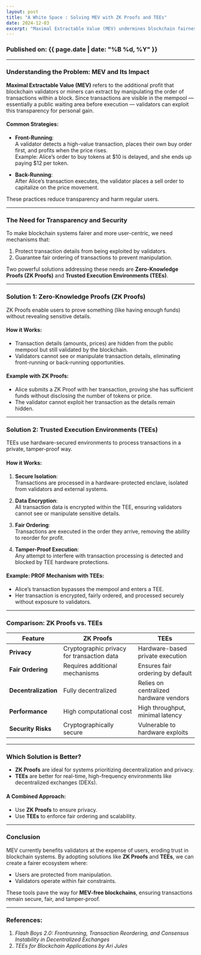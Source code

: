 ```yaml
---
layout: post
title: "A White Space : Solving MEV with ZK Proofs and TEEs"
date: 2024-12-03
excerpt: "Maximal Extractable Value (MEV) undermines blockchain fairness and transparency. Solutions like Zero-Knowledge Proofs (ZKPs) and Trusted Execution Environments (TEEs) can help eliminate exploitation and protect users."
---
```


### Published on: {{ page.date | date: "%B %d, %Y" }}

---

### Understanding the Problem: MEV and Its Impact

**Maximal Extractable Value (MEV)** refers to the additional profit that blockchain validators or miners can extract by manipulating the order of transactions within a block. Since transactions are visible in the mempool — essentially a public waiting area before execution — validators can exploit this transparency for personal gain.  

#### Common Strategies:
- **Front-Running**:  
  A validator detects a high-value transaction, places their own buy order first, and profits when the price rises.  
  Example: Alice’s order to buy tokens at $10 is delayed, and she ends up paying $12 per token.
  
- **Back-Running**:  
  After Alice’s transaction executes, the validator places a sell order to capitalize on the price movement.

These practices reduce transparency and harm regular users.

---

### The Need for Transparency and Security

To make blockchain systems fairer and more user-centric, we need mechanisms that:
1. Protect transaction details from being exploited by validators.
2. Guarantee fair ordering of transactions to prevent manipulation.

Two powerful solutions addressing these needs are **Zero-Knowledge Proofs (ZK Proofs)** and **Trusted Execution Environments (TEEs)**.

---

### Solution 1: Zero-Knowledge Proofs (ZK Proofs)

ZK Proofs enable users to prove something (like having enough funds) without revealing sensitive details.

#### How it Works:
- Transaction details (amounts, prices) are hidden from the public mempool but still validated by the blockchain.
- Validators cannot see or manipulate transaction details, eliminating front-running or back-running opportunities.

#### Example with ZK Proofs:
- Alice submits a ZK Proof with her transaction, proving she has sufficient funds without disclosing the number of tokens or price.
- The validator cannot exploit her transaction as the details remain hidden.

---

### Solution 2: Trusted Execution Environments (TEEs)

TEEs use hardware-secured environments to process transactions in a private, tamper-proof way.

#### How it Works:
1. **Secure Isolation**:  
   Transactions are processed in a hardware-protected enclave, isolated from validators and external systems.

2. **Data Encryption**:  
   All transaction data is encrypted within the TEE, ensuring validators cannot see or manipulate sensitive details.

3. **Fair Ordering**:  
   Transactions are executed in the order they arrive, removing the ability to reorder for profit.

4. **Tamper-Proof Execution**:  
   Any attempt to interfere with transaction processing is detected and blocked by TEE hardware protections.

#### Example: PROF Mechanism with TEEs:
- Alice’s transaction bypasses the mempool and enters a TEE.  
- Her transaction is encrypted, fairly ordered, and processed securely without exposure to validators.  

---

### Comparison: ZK Proofs vs. TEEs

| Feature            | ZK Proofs                                   | TEEs                                   |
|--------------------|---------------------------------------------|---------------------------------------|
| **Privacy**         | Cryptographic privacy for transaction data | Hardware-based private execution       |
| **Fair Ordering**   | Requires additional mechanisms             | Ensures fair ordering by default       |
| **Decentralization**| Fully decentralized                        | Relies on centralized hardware vendors |
| **Performance**     | High computational cost                    | High throughput, minimal latency       |
| **Security Risks**  | Cryptographically secure                   | Vulnerable to hardware exploits        |

---

### Which Solution is Better?

- **ZK Proofs** are ideal for systems prioritizing decentralization and privacy.  
- **TEEs** are better for real-time, high-frequency environments like decentralized exchanges (DEXs).

#### A Combined Approach:
- Use **ZK Proofs** to ensure privacy.
- Use **TEEs** to enforce fair ordering and scalability.

---

### Conclusion

MEV currently benefits validators at the expense of users, eroding trust in blockchain systems. By adopting solutions like **ZK Proofs** and **TEEs**, we can create a fairer ecosystem where:
- Users are protected from manipulation.
- Validators operate within fair constraints.

These tools pave the way for **MEV-free blockchains**, ensuring transactions remain secure, fair, and tamper-proof.

---

### References:
1. *Flash Boys 2.0: Frontrunning, Transaction Reordering, and Consensus Instability in Decentralized Exchanges*  
2. *TEEs for Blockchain Applications by Ari Jules*
